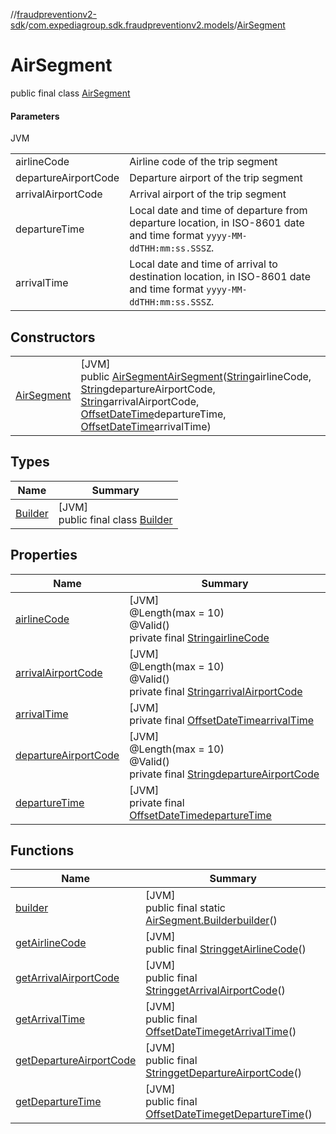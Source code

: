//[fraudpreventionv2-sdk](../../../index.md)/[com.expediagroup.sdk.fraudpreventionv2.models](../index.md)/[AirSegment](index.md)

# AirSegment

public final class [AirSegment](index.md)

#### Parameters

JVM

| | |
|---|---|
| airlineCode | Airline code of the trip segment |
| departureAirportCode | Departure airport of the trip segment |
| arrivalAirportCode | Arrival airport of the trip segment |
| departureTime | Local date and time of departure from departure location, in ISO-8601 date and time format `yyyy-MM-ddTHH:mm:ss.SSSZ`. |
| arrivalTime | Local date and time of arrival to destination location, in ISO-8601 date and time format `yyyy-MM-ddTHH:mm:ss.SSSZ`. |

## Constructors

| | |
|---|---|
| [AirSegment](-air-segment.md) | [JVM]<br>public [AirSegment](index.md)[AirSegment](-air-segment.md)([String](https://docs.oracle.com/javase/8/docs/api/java/lang/String.html)airlineCode, [String](https://docs.oracle.com/javase/8/docs/api/java/lang/String.html)departureAirportCode, [String](https://docs.oracle.com/javase/8/docs/api/java/lang/String.html)arrivalAirportCode, [OffsetDateTime](https://docs.oracle.com/javase/8/docs/api/java/time/OffsetDateTime.html)departureTime, [OffsetDateTime](https://docs.oracle.com/javase/8/docs/api/java/time/OffsetDateTime.html)arrivalTime) |

## Types

| Name | Summary |
|---|---|
| [Builder](-builder/index.md) | [JVM]<br>public final class [Builder](-builder/index.md) |

## Properties

| Name | Summary |
|---|---|
| [airlineCode](index.md#-569818341%2FProperties%2F-173342751) | [JVM]<br>@Length(max = 10)<br>@Valid()<br>private final [String](https://docs.oracle.com/javase/8/docs/api/java/lang/String.html)[airlineCode](index.md#-569818341%2FProperties%2F-173342751) |
| [arrivalAirportCode](index.md#2028922005%2FProperties%2F-173342751) | [JVM]<br>@Length(max = 10)<br>@Valid()<br>private final [String](https://docs.oracle.com/javase/8/docs/api/java/lang/String.html)[arrivalAirportCode](index.md#2028922005%2FProperties%2F-173342751) |
| [arrivalTime](index.md#-21223328%2FProperties%2F-173342751) | [JVM]<br>private final [OffsetDateTime](https://docs.oracle.com/javase/8/docs/api/java/time/OffsetDateTime.html)[arrivalTime](index.md#-21223328%2FProperties%2F-173342751) |
| [departureAirportCode](index.md#-1402872240%2FProperties%2F-173342751) | [JVM]<br>@Length(max = 10)<br>@Valid()<br>private final [String](https://docs.oracle.com/javase/8/docs/api/java/lang/String.html)[departureAirportCode](index.md#-1402872240%2FProperties%2F-173342751) |
| [departureTime](index.md#-698426619%2FProperties%2F-173342751) | [JVM]<br>private final [OffsetDateTime](https://docs.oracle.com/javase/8/docs/api/java/time/OffsetDateTime.html)[departureTime](index.md#-698426619%2FProperties%2F-173342751) |

## Functions

| Name | Summary |
|---|---|
| [builder](builder.md) | [JVM]<br>public final static [AirSegment.Builder](-builder/index.md)[builder](builder.md)() |
| [getAirlineCode](get-airline-code.md) | [JVM]<br>public final [String](https://docs.oracle.com/javase/8/docs/api/java/lang/String.html)[getAirlineCode](get-airline-code.md)() |
| [getArrivalAirportCode](get-arrival-airport-code.md) | [JVM]<br>public final [String](https://docs.oracle.com/javase/8/docs/api/java/lang/String.html)[getArrivalAirportCode](get-arrival-airport-code.md)() |
| [getArrivalTime](get-arrival-time.md) | [JVM]<br>public final [OffsetDateTime](https://docs.oracle.com/javase/8/docs/api/java/time/OffsetDateTime.html)[getArrivalTime](get-arrival-time.md)() |
| [getDepartureAirportCode](get-departure-airport-code.md) | [JVM]<br>public final [String](https://docs.oracle.com/javase/8/docs/api/java/lang/String.html)[getDepartureAirportCode](get-departure-airport-code.md)() |
| [getDepartureTime](get-departure-time.md) | [JVM]<br>public final [OffsetDateTime](https://docs.oracle.com/javase/8/docs/api/java/time/OffsetDateTime.html)[getDepartureTime](get-departure-time.md)() |
